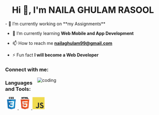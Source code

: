 <h1 align="center">Hi 👋, I'm NAILA GHULAM RASOOL</h1>
- 🔭 I’m currently working on **my Assignments**

- 🌱 I’m currently learning **Web Mobile and App Development**

- 📫 How to reach me **nailaghulam99@gmail.com**

- ⚡ Fun fact **I will become a Web Developer**

<h3 align="left">Connect with me:</h3>
<img align="right" alt="coding" width="400" src="https://gifdb.com/images/high/umiko-ahagon-desktop-programming-eg5f8g2281ekfhde.gif">
<p align="left">
</p>

<h3 align="left">Languages and Tools:</h3>
<p align="left"> <a href="https://www.w3schools.com/css/" target="_blank" rel="noreferrer"> <img src="https://raw.githubusercontent.com/devicons/devicon/master/icons/css3/css3-original-wordmark.svg" alt="css3" width="40" height="40"/> </a> <a href="https://www.w3.org/html/" target="_blank" rel="noreferrer"> <img src="https://raw.githubusercontent.com/devicons/devicon/master/icons/html5/html5-original-wordmark.svg" alt="html5" width="40" height="40"/> </a> <a href="https://developer.mozilla.org/en-US/docs/Web/JavaScript" target="_blank" rel="noreferrer"> <img src="https://raw.githubusercontent.com/devicons/devicon/master/icons/javascript/javascript-original.svg" alt="javascript" width="40" height="40"/> </a> </p>
